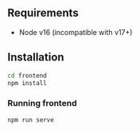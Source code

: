 ## Requirements

- Node v16 (incompatible with v17+)

## Installation

```bash
cd frontend
npm install
```

### Running frontend
```
npm run serve
```
